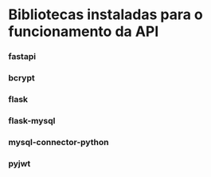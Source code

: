 # Bibliotecas instaladas para o funcionamento da API

### fastapi
### bcrypt
### flask
### flask-mysql
### mysql-connector-python
### pyjwt
### 
### 
### 
### 
### 
### 
### 
### 
### 
### 
### 
### 